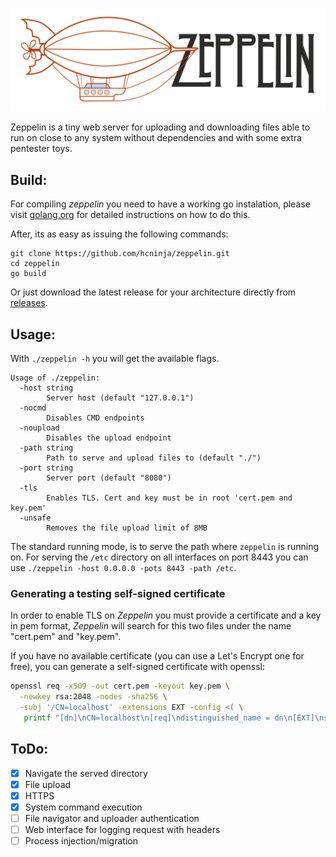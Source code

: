![Zeppelin](assets/Zeppelin_header.png)

Zeppelin is a tiny web server for uploading and downloading files able to run on close to any system without dependencies and with some extra pentester toys.

## Build:

For compiling _zeppelin_ you need to have a working go instalation, please visit [golang.org](https://golang.org) for detailed instructions on how to do this.

After, its as easy as issuing the following commands:
```
git clone https://github.com/hcninja/zeppelin.git
cd zeppelin
go build
```

Or just download the latest release for your architecture directly from [releases](https://github.com/hcninja/zeppelin/releases/).

## Usage:
With `./zeppelin -h` you will get the available flags.

```
Usage of ./zeppelin:
  -host string
    	Server host (default "127.0.0.1")
  -nocmd
    	Disables CMD endpoints
  -noupload
    	Disables the upload endpoint
  -path string
    	Path to serve and upload files to (default "./")
  -port string
    	Server port (default "8080")
  -tls
    	Enables TLS. Cert and key must be in root 'cert.pem and key.pem'
  -unsafe
    	Removes the file upload limit of 8MB
```

The standard running mode, is to serve the path where `zeppelin` is running on. For serving the `/etc` directory on all interfaces on port 8443 you can use `./zeppelin -host 0.0.0.0 -pots 8443 -path /etc`.

### Generating a testing self-signed certificate
In order to enable TLS on _Zeppelin_ you must provide a certificate and a key in pem format, _Zeppelin_ will search for this two files under the name "cert.pem" and "key.pem".

If you have no available certificate (you can use a Let's Encrypt one for free), you can generate a self-signed certificate with openssl:

```bash
openssl req -x509 -out cert.pem -keyout key.pem \
  -newkey rsa:2048 -nodes -sha256 \
  -subj '/CN=localhost' -extensions EXT -config <( \
   printf "[dn]\nCN=localhost\n[req]\ndistinguished_name = dn\n[EXT]\nsubjectAltName=DNS:127.0.0.1\nkeyUsage=digitalSignature\nextendedKeyUsage=serverAuth")
```

## ToDo:
- [x] Navigate the served directory
- [x] File upload
- [x] HTTPS
- [x] System command execution
- [ ] File navigator and uploader authentication
- [ ] Web interface for logging request with headers
- [ ] Process injection/migration
